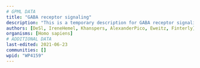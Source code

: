 ```yaml
---
# GPML DATA
title: "GABA receptor signaling"
description: "This is a temporary description for GABA receptor signaling"
authors: [DeSl, IreneHemel, Khanspers, AlexanderPico, Eweitz, Finterly]
organisms: [Homo sapiens]
# ADDITIONAL DATA
last-edited: 2021-06-23
communities: []
wpid: "WP4159"
---
```

